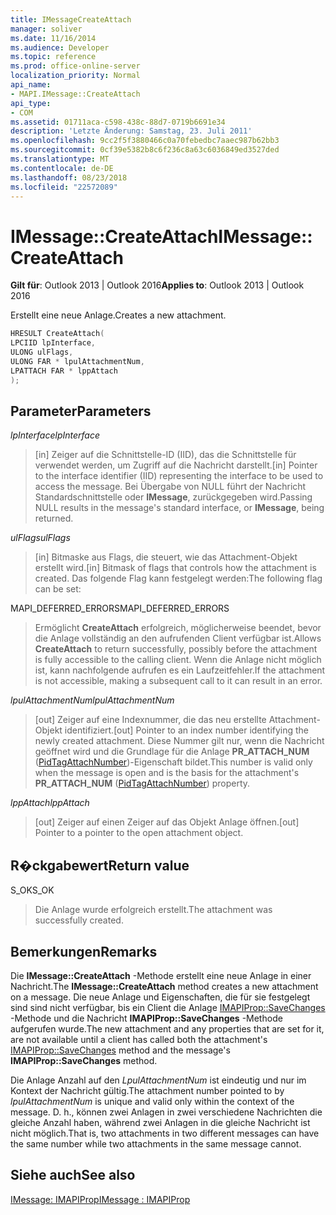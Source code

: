 ```yaml
---
title: IMessageCreateAttach
manager: soliver
ms.date: 11/16/2014
ms.audience: Developer
ms.topic: reference
ms.prod: office-online-server
localization_priority: Normal
api_name:
- MAPI.IMessage::CreateAttach
api_type:
- COM
ms.assetid: 01711aca-c598-438c-88d7-0719b6691e34
description: 'Letzte Änderung: Samstag, 23. Juli 2011'
ms.openlocfilehash: 9cc2f5f3880466c0a70febedbc7aaec987b62bb3
ms.sourcegitcommit: 0cf39e5382b8c6f236c8a63c6036849ed3527ded
ms.translationtype: MT
ms.contentlocale: de-DE
ms.lasthandoff: 08/23/2018
ms.locfileid: "22572089"
---
```

# <a name="imessagecreateattach"></a><span data-ttu-id="4fd0a-103">IMessage::CreateAttach</span><span class="sxs-lookup"><span data-stu-id="4fd0a-103">IMessage::CreateAttach</span></span>

  
  
<span data-ttu-id="4fd0a-104">**Gilt für**: Outlook 2013 | Outlook 2016</span><span class="sxs-lookup"><span data-stu-id="4fd0a-104">**Applies to**: Outlook 2013 | Outlook 2016</span></span> 
  
<span data-ttu-id="4fd0a-105">Erstellt eine neue Anlage.</span><span class="sxs-lookup"><span data-stu-id="4fd0a-105">Creates a new attachment.</span></span>
  
```cpp
HRESULT CreateAttach(
LPCIID lpInterface,
ULONG ulFlags,
ULONG FAR * lpulAttachmentNum,
LPATTACH FAR * lppAttach
);
```

## <a name="parameters"></a><span data-ttu-id="4fd0a-106">Parameter</span><span class="sxs-lookup"><span data-stu-id="4fd0a-106">Parameters</span></span>

 <span data-ttu-id="4fd0a-107">_lpInterface_</span><span class="sxs-lookup"><span data-stu-id="4fd0a-107">_lpInterface_</span></span>
  
> <span data-ttu-id="4fd0a-108">[in] Zeiger auf die Schnittstelle-ID (IID), das die Schnittstelle für verwendet werden, um Zugriff auf die Nachricht darstellt.</span><span class="sxs-lookup"><span data-stu-id="4fd0a-108">[in] Pointer to the interface identifier (IID) representing the interface to be used to access the message.</span></span> <span data-ttu-id="4fd0a-109">Bei Übergabe von NULL führt der Nachricht Standardschnittstelle oder **IMessage**, zurückgegeben wird.</span><span class="sxs-lookup"><span data-stu-id="4fd0a-109">Passing NULL results in the message's standard interface, or **IMessage**, being returned.</span></span> 
    
 <span data-ttu-id="4fd0a-110">_ulFlags_</span><span class="sxs-lookup"><span data-stu-id="4fd0a-110">_ulFlags_</span></span>
  
> <span data-ttu-id="4fd0a-111">[in] Bitmaske aus Flags, die steuert, wie das Attachment-Objekt erstellt wird.</span><span class="sxs-lookup"><span data-stu-id="4fd0a-111">[in] Bitmask of flags that controls how the attachment is created.</span></span> <span data-ttu-id="4fd0a-112">Das folgende Flag kann festgelegt werden:</span><span class="sxs-lookup"><span data-stu-id="4fd0a-112">The following flag can be set:</span></span>
    
<span data-ttu-id="4fd0a-113">MAPI_DEFERRED_ERRORS</span><span class="sxs-lookup"><span data-stu-id="4fd0a-113">MAPI_DEFERRED_ERRORS</span></span> 
  
> <span data-ttu-id="4fd0a-114">Ermöglicht **CreateAttach** erfolgreich, möglicherweise beendet, bevor die Anlage vollständig an den aufrufenden Client verfügbar ist.</span><span class="sxs-lookup"><span data-stu-id="4fd0a-114">Allows **CreateAttach** to return successfully, possibly before the attachment is fully accessible to the calling client.</span></span> <span data-ttu-id="4fd0a-115">Wenn die Anlage nicht möglich ist, kann nachfolgende aufrufen es ein Laufzeitfehler.</span><span class="sxs-lookup"><span data-stu-id="4fd0a-115">If the attachment is not accessible, making a subsequent call to it can result in an error.</span></span> 
    
 <span data-ttu-id="4fd0a-116">_lpulAttachmentNum_</span><span class="sxs-lookup"><span data-stu-id="4fd0a-116">_lpulAttachmentNum_</span></span>
  
> <span data-ttu-id="4fd0a-117">[out] Zeiger auf eine Indexnummer, die das neu erstellte Attachment-Objekt identifiziert.</span><span class="sxs-lookup"><span data-stu-id="4fd0a-117">[out] Pointer to an index number identifying the newly created attachment.</span></span> <span data-ttu-id="4fd0a-118">Diese Nummer gilt nur, wenn die Nachricht geöffnet wird und die Grundlage für die Anlage **PR_ATTACH_NUM** ([PidTagAttachNumber](pidtagattachnumber-canonical-property.md))-Eigenschaft bildet.</span><span class="sxs-lookup"><span data-stu-id="4fd0a-118">This number is valid only when the message is open and is the basis for the attachment's **PR_ATTACH_NUM** ([PidTagAttachNumber](pidtagattachnumber-canonical-property.md)) property.</span></span>
    
 <span data-ttu-id="4fd0a-119">_lppAttach_</span><span class="sxs-lookup"><span data-stu-id="4fd0a-119">_lppAttach_</span></span>
  
> <span data-ttu-id="4fd0a-120">[out] Zeiger auf einen Zeiger auf das Objekt Anlage öffnen.</span><span class="sxs-lookup"><span data-stu-id="4fd0a-120">[out] Pointer to a pointer to the open attachment object.</span></span>
    
## <a name="return-value"></a><span data-ttu-id="4fd0a-121">R�ckgabewert</span><span class="sxs-lookup"><span data-stu-id="4fd0a-121">Return value</span></span>

<span data-ttu-id="4fd0a-122">S_OK</span><span class="sxs-lookup"><span data-stu-id="4fd0a-122">S_OK</span></span> 
  
> <span data-ttu-id="4fd0a-123">Die Anlage wurde erfolgreich erstellt.</span><span class="sxs-lookup"><span data-stu-id="4fd0a-123">The attachment was successfully created.</span></span>
    
## <a name="remarks"></a><span data-ttu-id="4fd0a-124">Bemerkungen</span><span class="sxs-lookup"><span data-stu-id="4fd0a-124">Remarks</span></span>

<span data-ttu-id="4fd0a-125">Die **IMessage::CreateAttach** -Methode erstellt eine neue Anlage in einer Nachricht.</span><span class="sxs-lookup"><span data-stu-id="4fd0a-125">The **IMessage::CreateAttach** method creates a new attachment on a message.</span></span> <span data-ttu-id="4fd0a-126">Die neue Anlage und Eigenschaften, die für sie festgelegt sind sind nicht verfügbar, bis ein Client die Anlage [IMAPIProp::SaveChanges](imapiprop-savechanges.md) -Methode und die Nachricht **IMAPIProp::SaveChanges** -Methode aufgerufen wurde.</span><span class="sxs-lookup"><span data-stu-id="4fd0a-126">The new attachment and any properties that are set for it, are not available until a client has called both the attachment's [IMAPIProp::SaveChanges](imapiprop-savechanges.md) method and the message's **IMAPIProp::SaveChanges** method.</span></span> 
  
<span data-ttu-id="4fd0a-127">Die Anlage Anzahl auf den _LpulAttachmentNum_ ist eindeutig und nur im Kontext der Nachricht gültig.</span><span class="sxs-lookup"><span data-stu-id="4fd0a-127">The attachment number pointed to by  _lpulAttachmentNum_ is unique and valid only within the context of the message.</span></span> <span data-ttu-id="4fd0a-128">D. h., können zwei Anlagen in zwei verschiedene Nachrichten die gleiche Anzahl haben, während zwei Anlagen in die gleiche Nachricht ist nicht möglich.</span><span class="sxs-lookup"><span data-stu-id="4fd0a-128">That is, two attachments in two different messages can have the same number while two attachments in the same message cannot.</span></span> 
  
## <a name="see-also"></a><span data-ttu-id="4fd0a-129">Siehe auch</span><span class="sxs-lookup"><span data-stu-id="4fd0a-129">See also</span></span>



[<span data-ttu-id="4fd0a-130">IMessage: IMAPIProp</span><span class="sxs-lookup"><span data-stu-id="4fd0a-130">IMessage : IMAPIProp</span></span>](imessageimapiprop.md)

